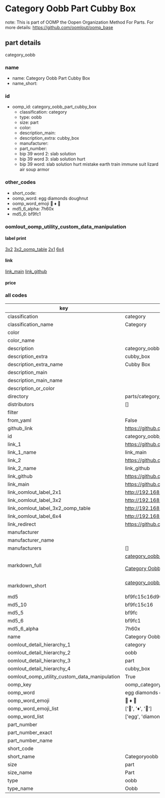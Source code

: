 # Category Oobb Part Cubby Box  

note: This is part of OOMP the Oopen Organization Method For Parts. For more details: https://github.com/oomlout/oomp_base

##  part details
  



category_oobb



### name
* name: Category Oobb Part Cubby Box
* name_short: 
### id
* oomp_id: category_oobb_part_cubby_box
  * classification: category
  * type: oobb
  * size: part
  * color: 
  * description_main: 
  * description_extra: cubby_box
  * manufacturer: 
  * part_number: 
  * bip 39 word 2: slab solution
  * bip 39 word 3: slab solution hurt
  * bip 39 word: slab solution hurt mistake earth train immune suit lizard air soup armor

### other_codes
* short_code: 
* oomp_word: egg diamonds doughnut
* oomp_word_emoji :egg: :diamonds: :doughnut:
* md5_6_alpha: 7h60x
* md5_6: bf9fc1






### oomlout_oomp_utility_custom_data_manipulation
#### label print
[3x2](http://192.168.1.245:1112/?label=oomp%207h60x)
[3x2_oomp_table](http://192.168.1.108:1112/?label=oomp%207h60x)
[2x1](http://192.168.1.242:1112/?label=oomp%207h60x)
[6x4](http://192.168.1.55:1112/?label=oomp%207h60x)    

#### link

[link_main](https://github.com/oomlout/oomlout_oomp_version_1_messy/tree/main/parts/category_oobb_part_cubby_box) [link_github](https://github.com/oomlout/oomlout_oomp_version_1_messy/tree/main/parts/category_oobb_part_cubby_box)                             

#### price







### all codes 
| key | value |  
| --- | --- |  
| classification | category |  
| classification_name | Category |  
| color |  |  
| color_name |  |  
| description | category_oobb |  
| description_extra | cubby_box |  
| description_extra_name | Cubby Box |  
| description_main |  |  
| description_main_name |  |  
| description_or_color |   |  
| directory | parts/category_oobb_part_cubby_box |  
| distributors | [] |  
| filter |  |  
| from_yaml | False |  
| github_link | https://github.com/oomlout/oomlout_oomp_part_src/tree/main/parts/category_oobb_part_cubby_box |  
| id | category_oobb_part_cubby_box |  
| link_1 | https://github.com/oomlout/oomlout_oomp_version_1_messy/tree/main/parts/category_oobb_part_cubby_box |  
| link_1_name | link_main |  
| link_2 | https://github.com/oomlout/oomlout_oomp_version_1_messy/tree/main/parts/category_oobb_part_cubby_box |  
| link_2_name | link_github |  
| link_github | https://github.com/oomlout/oomlout_oomp_version_1_messy/tree/main/parts/category_oobb_part_cubby_box |  
| link_main | https://github.com/oomlout/oomlout_oomp_version_1_messy/tree/main/parts/category_oobb_part_cubby_box |  
| link_oomlout_label_2x1 | http://192.168.1.242:1112/?label=oomp%207h60x |  
| link_oomlout_label_3x2 | http://192.168.1.245:1112/?label=oomp%207h60x |  
| link_oomlout_label_3x2_oomp_table | http://192.168.1.108:1112/?label=oomp%207h60x |  
| link_oomlout_label_6x4 | http://192.168.1.55:1112/?label=oomp%207h60x |  
| link_redirect | https://github.com/oomlout/oomlout_oomp_version_1_messy/tree/main/parts/category_oobb_part_cubby_box |  
| manufacturer |  |  
| manufacturer_name |  |  
| manufacturers | [] |  
| markdown_full | [category_oobb_part_cubby_box](none)<br>[](none)<br>[Category Oobb Part Cubby Box](none)<br><br> |  
| markdown_short | [category_oobb_part_cubby_box](none)<br><br> |  
| md5 | bf9fc15c16d90e379c22b8dedfb3b657 |  
| md5_10 | bf9fc15c16 |  
| md5_5 | bf9fc |  
| md5_6 | bf9fc1 |  
| md5_6_alpha | 7h60x |  
| name | Category Oobb Part Cubby Box |  
| oomlout_detail_hierarchy_1 | category |  
| oomlout_detail_hierarchy_2 | oobb |  
| oomlout_detail_hierarchy_3 | part |  
| oomlout_detail_hierarchy_4 | cubby_box |  
| oomlout_oomp_utility_custom_data_manipulation | True |  
| oomp_key | oomp_category_oobb_part_cubby_box |  
| oomp_word | egg diamonds doughnut |  
| oomp_word_emoji | :egg: :diamonds: :doughnut: |  
| oomp_word_emoji_list | [':egg:', ':diamonds:', ':doughnut:'] |  
| oomp_word_list | ['egg', 'diamonds', 'doughnut'] |  
| part_number |  |  
| part_number_exact |  |  
| part_number_name |  |  
| short_code |  |  
| short_name | Categoryoobb |  
| size | part |  
| size_name | Part |  
| type | oobb |  
| type_name | Oobb |  
